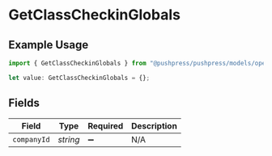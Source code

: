 # GetClassCheckinGlobals

## Example Usage

```typescript
import { GetClassCheckinGlobals } from "@pushpress/pushpress/models/operations";

let value: GetClassCheckinGlobals = {};
```

## Fields

| Field              | Type               | Required           | Description        |
| ------------------ | ------------------ | ------------------ | ------------------ |
| `companyId`        | *string*           | :heavy_minus_sign: | N/A                |